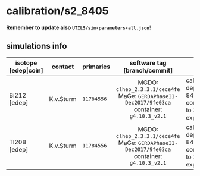 # calibration/s2_8405
**Remember to update also `UTILS/sim-parameters-all.json`**!

## simulations info

| isotope \[edep\|coin\] | contact     | primaries   | software tag \[branch/commit\]           | notes   |
| ---------------------- | ----------- | ----------- | :--------------------------------------: | ------- |
| Bi212 \[edep\]         | K.v.Sturm   | `11784556`  | MGDO: `clhep_2.3.3.1/cece4fe` MaGe: `GERDAPhaseII-Dec2017/9fe03ca` container: `g4.10.3_v2.1` | calibration depth 8405mm, corrisponds to 30min exposure |
| Tl208 \[edep\]         | K.v.Sturm   | `11784556`  | MGDO: `clhep_2.3.3.1/cece4fe` MaGe: `GERDAPhaseII-Dec2017/9fe03ca` container: `g4.10.3_v2.1` | calibration depth 8405mm, corrisponds to 30min exposure |
